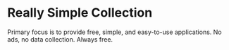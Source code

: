 # Really Simple Collection

Primary focus is to provide free, simple, and easy-to-use applications. No ads, no data collection. Always free.
